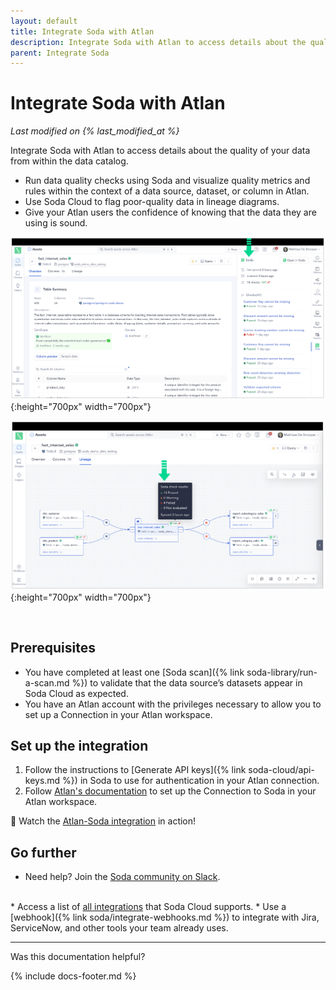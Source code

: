 ```yaml
---
layout: default
title: Integrate Soda with Atlan
description: Integrate Soda with Atlan to access details about the quality of your data from right within your data catalog.
parent: Integrate Soda
---
```


# Integrate Soda with Atlan
*Last modified on {% last_modified_at %}*

Integrate Soda with Atlan to access details about the quality of your data from within the data catalog.

* Run data quality checks using Soda and visualize quality metrics and rules within the context of a data source, dataset, or column in Atlan.
* Use Soda Cloud to flag poor-quality data in lineage diagrams.
* Give your Atlan users the confidence of knowing that the data they are using is sound.

![atlan1](/assets/images/atlan1.png){:height="700px" width="700px"} 

![atlan2](/assets/images/atlan2.png){:height="700px" width="700px"} 

<br />

## Prerequisites

* You have completed at least one [Soda scan]({% link soda-library/run-a-scan.md %}) to validate that the data source’s datasets appear in Soda Cloud as expected.
* You have an Atlan account with the privileges necessary to allow you to set up a Connection in your Atlan workspace.


## Set up the integration

1. Follow the instructions to [Generate API keys]({% link soda-cloud/api-keys.md %}) in Soda to use for authentication in your Atlan connection.
2. Follow <a href="https://ask.atlan.com/hc/en-us/articles/7524581020175-How-to-crawl-Soda#select-the-source-0-0" target="_blank">Atlan's documentation</a> to set up the Connection to Soda in your Atlan workspace.

🎥 Watch the <a href="https://www.soda.io/resources/achieving-trusted-data-atlan-soda-integration-showcase" target="_blank">Atlan-Soda integration</a> in action!


## Go further

* Need help? Join the <a href="https://community.soda.io/slack" target="_blank"> Soda community on Slack</a>.
<br />
* Access a list of <a href="https://www.soda.io/integrations" target="_blank">all integrations</a> that Soda Cloud supports.
* Use a [webhook]({% link soda/integrate-webhooks.md %}) to integrate with Jira, ServiceNow, and other tools your team already uses.

---

Was this documentation helpful?

<!-- LikeBtn.com BEGIN -->
<span class="likebtn-wrapper" data-theme="tick" data-i18n_like="Yes" data-ef_voting="grow" data-show_dislike_label="true" data-counter_zero_show="true" data-i18n_dislike="No"></span>
<script>(function(d,e,s){if(d.getElementById("likebtn_wjs"))return;a=d.createElement(e);m=d.getElementsByTagName(e)[0];a.async=1;a.id="likebtn_wjs";a.src=s;m.parentNode.insertBefore(a, m)})(document,"script","//w.likebtn.com/js/w/widget.js");</script>
<!-- LikeBtn.com END -->

{% include docs-footer.md %}